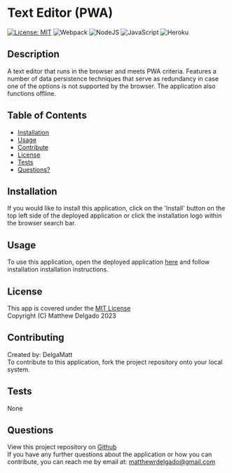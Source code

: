 # Text Editor (PWA)
  [![License: MIT](https://img.shields.io/badge/License-MIT-yellow.svg?style=for-the-badge)](https://opensource.org/licenses/MIT)
  ![Webpack](https://img.shields.io/badge/webpack-%238DD6F9.svg?style=for-the-badge&logo=webpack&logoColor=black)
  ![NodeJS](https://img.shields.io/badge/node.js-6DA55F?style=for-the-badge&logo=node.js&logoColor=white)
  ![JavaScript](https://img.shields.io/badge/javascript-%23323330.svg?style=for-the-badge&logo=javascript&logoColor=%23F7DF1E)
  ![Heroku](https://img.shields.io/badge/heroku-%23430098.svg?style=for-the-badge&logo=heroku&logoColor=white)

  ## Description
  A text editor that runs in the browser and meets PWA criteria. Features a number of data persistence techniques that serve as redundancy in case one of the options is not supported by the browser. The application also functions offline.
  ## Table of Contents
  - [Installation](#installation)
  - [Usage](#usage)
  - [Contribute](#contributing)
  - [License](#license)
  - [Tests](#tests)
  - [Questions?](#questions)
  ## Installation
  If you would like to install this application, click on the 'Install' button on the top left side of the deployed application or click the installation logo within the browser search bar.
  ## Usage
  To use this application, open the deployed application [here]() and follow installation installation instructions.
  ## License
  This app is covered under the [MIT License](https://opensource.org/licenses/MIT)<br>
  Copyright (C) Matthew Delgado 2023
  ## Contributing
  Created by: DelgaMatt
  <br>
  To contribute to this application, fork the project repository onto your local system.
  ## Tests
  None
  ## Questions
  View this project repository on [Github](https://github.com/DelgaMatt)<br>
  If you have any further questions about the application or how you can contribute, you can reach me by email at: matthewrdelgado@gmail.com
